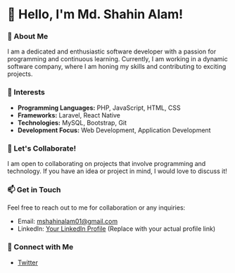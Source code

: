 # 👋 Hello, I'm Md. Shahin Alam!

### 🌟 About Me
I am a dedicated and enthusiastic software developer with a passion for programming and continuous learning. Currently, I am working in a dynamic software company, where I am honing my skills and contributing to exciting projects.

### 💼 Interests
- **Programming Languages:** PHP, JavaScript, HTML, CSS
- **Frameworks:** Laravel, React Native
- **Technologies:** MySQL, Bootstrap, Git
- **Development Focus:** Web Development, Application Development

### 🤝 Let's Collaborate!
I am open to collaborating on projects that involve programming and technology. If you have an idea or project in mind, I would love to discuss it!

### 📫 Get in Touch
Feel free to reach out to me for collaboration or any inquiries:
- Email: [mshahinalam01@gmail.com](mailto:mshahinalam01@gmail.com)
- LinkedIn: [Your LinkedIn Profile](#) (Replace with your actual profile link)

### 🔗 Connect with Me
- [Twitter](https://x.com/mshahinalam01)

<!---
shahinalam10/shahinalam10 is a ✨ special ✨ repository because its `README.md` (this file) appears on your GitHub profile.
You can click the Preview link to take a look at your changes.
--->

